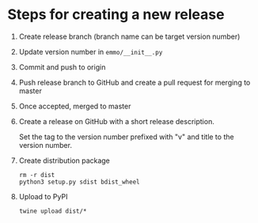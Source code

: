 Steps for creating a new release
================================

1. Create release branch (branch name can be target version number)

2. Update version number in `emmo/__init__.py`

3. Commit and push to origin

4. Push release branch to GitHub and create a pull request for merging to master

5. Once accepted, merged to master

6. Create a release on GitHub with a short release description.

   Set the tag to the version number prefixed with "v" and title to
   the version number.

7. Create distribution package

       rm -r dist
       python3 setup.py sdist bdist_wheel

8. Upload to PyPI

       twine upload dist/*
